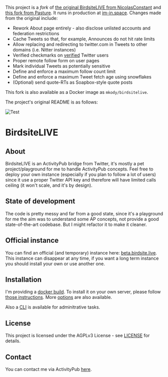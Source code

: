 This project is a *fork* of [the original BirdsiteLIVE from NicolasConstant](https://github.com/NicolasConstant/BirdsiteLive) and [this fork from Pasture](https://git.gamers.exposed/pasture/BirdsiteLIVE). It runs in production at [im-in.space](https://bird.im-in.space). Changes made from the original include:

* Rework About page entirely - also disclose unlisted accounts and federation restrictions
* Cache Tweets so that, for example, Announces do not hit rate limits
* Allow replacing and redirecting to twitter.com in Tweets to other domains (i.e. Nitter instances)
* Verified checkmarks on [verified](https://twitter.com/verified) Twitter users
* Proper remote follow form on user pages
* Mark individual Tweets as potentially sensitive
* Define and enforce a maximum follow count limit
* Define and enforce a maximum Tweet fetch age using snowflakes
* (Optional) send quote-RTs as Soapbox-style quote posts

This fork is also available as a Docker image as `mkody/birdsitelive`.

The project's original README is as follows:

![Test](https://github.com/MKody/BirdsiteLive/workflows/.NET%20Core/badge.svg?branch=im-in-space&event=push)

# BirdsiteLIVE

## About

BirdsiteLIVE is an ActivityPub bridge from Twitter, it's mostly a pet project/playground for me to handle ActivityPub concepts. Feel free to deploy your own instance (especially if you plan to follow a lot of users) since it use a proper Twitter API key and therefore will have limited calls ceiling (it won't scale, and it's by design).

## State of development

The code is pretty messy and far from a good state, since it's a playground for me the aim was to understand some AP concepts, not provide a good state-of-the-art codebase. But I might refactor it to make it cleaner. 

## Official instance 

You can find an official (and temporary) instance here: [beta.birdsite.live](https://beta.birdsite.live). This instance can disappear at any time, if you want a long term instance you should install your own or use another one. 

## Installation

I'm providing a [docker build](https://hub.docker.com/r/nicolasconstant/birdsitelive). To install it on your own server, please follow [those instructions](https://github.com/NicolasConstant/BirdsiteLive/blob/master/INSTALLATION.md). More [options](https://github.com/NicolasConstant/BirdsiteLive/blob/master/VARIABLES.md) are also available.

Also a [CLI](https://github.com/NicolasConstant/BirdsiteLive/blob/master/BSLManager.md) is available for adminitrative tasks.

## License

This project is licensed under the AGPLv3 License - see [LICENSE](https://github.com/NicolasConstant/BirdsiteLive/blob/master/LICENSE) for details.

## Contact

You can contact me via ActivityPub <a rel="me" href="https://fosstodon.org/@BirdsiteLIVE">here</a>.


